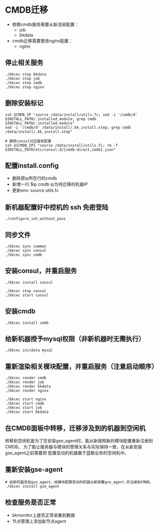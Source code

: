 # CMDB迁移

- 依赖cmdb服务需要从新渲染配置：
  - job
  - bkdata
- cmdb迁移需要更改nginx配置：
  - nginx

## 停止相关服务

    ./bkcec stop bkdata
    ./bkcec stop job
    ./bkcec stop cmdb
    ./bkcec stop nginx

## 删除安装标记

    ssh $CMDB_IP "source /data/install/utils.fc; sed -i '/cmdb/d' $INSTALL_PATH/.installed_module; grep cmdb $INSTALL_PATH/.installed_module"
    sed -i '/cmdb/d' /data/install/.bk_install.step; grep cmdb /data/install/.bk_install.step"

    # 删除consul对应服务配置
    ssh ${CMDB_IP} "source /data/install/utils.fc; rm -f $INSTALL_PATH/etc/consul.d/{cmdb-direct,cmdb}.json"

## 配置install.config

- 删除原ip所在行的cmdb
- 新增一行 $ip cmdb ip为待迁移的机器IP
- 更新env: source utils.fc

## 新机器配置好中控机的 ssh 免密登陆

    ./configure_ssh_without_pass

## 同步文件

    ./bkcec sync common
    ./bkcec sync consul
    ./bkcec sync cmdb

## 安装consul，并重启服务

    ./bkcec install consul
    
    ./bkcec stop consul
    ./bkcec start consul

## 安装cmdb

    ./bkcec install cmdb

## 给新机器授予mysql权限（非新机器时无需执行）

    ./bkcec initdata mysql

## 重新渲染相关模块配置，并重启服务（注意启动顺序）

    ./bkcec render cmdb
    ./bkcec render job
    ./bkcec render bkdata
    ./bkcec render nginx

    ./bkcec start nginx
    ./bkcec start cmdb
    ./bkcec start job
    ./bkcec start bkdata

## 在CMDB面板中转移，迁移涉及到的机器到空闲机

转移到空闲机是为了在安装gse_agent时，能从新按照新的模块配置重新注册到CMDB。
为了能让服务器与模块的管理关系与实际保持一致，在从新安装gse_agent之前需要把
配置变动的机器置于蓝鲸业务的空闲机中。

## 重新安装gse-agent

    # 给新机器添加gse_agent，给模块配置变动的机器从新部署gse_agent.并注册到CMDB。
    ./bkcec install gse_agent

## 检查服务是否正常

- bkmonitor上是否正常采集到数据
- 节点管理上添加新节点agent
